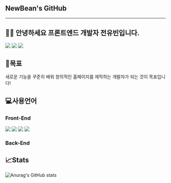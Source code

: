 ## NewBean's GitHub
---

## 🧑‍💻 안녕하세요 프론트엔드 개발자 전유빈입니다.
<a href="https://newbean0312.github.io/portfolio/)" target="_blank"><img src="https://img.shields.io/badge/Portfolio_WebSite-784b08?style=flat&logo=microdotblog&logoColor=ffffff"/></a>
<a href="https://newbean-j.tistory.com/" target="_blank"><img src="https://img.shields.io/badge/Tistory_Blog-d64934?style=flat&logo=tistory&logoColor=ffffff"/></a>
<a href="#none" target="_blank"><img src="https://img.shields.io/badge/newbean0312@gmail.com-32a85c?style=flat&logo=Gmail&logoColor=ffffff"/></a>

## 📃목표 
새로운 기능을 꾸준히 배워 창의적인 홈페이지를 제작하는 개발자가 되는 것이 목표입니다!

## 💻사용언어 
### Front-End
<a href="#none"><img src="https://img.shields.io/badge/Portfolio_WebSite-E34F26?style=flat&logo=html5&logoColor=ffffff"/></a>
<a href="#none"><img src="https://img.shields.io/badge/Portfolio_WebSite-1572B6?style=flat&logo=css3&logoColor=ffffff"/></a>
<a href="#none"><img src="https://img.shields.io/badge/Portfolio_WebSite-F7DF1E?style=flat&logo=javascript&logoColor=ffffff"/></a>
<a href="#none"><img src="https://img.shields.io/badge/Portfolio_WebSite-61DAFB?style=flat&logo=react&logoColor=ffffff"/></a>

### Back-End

## 📈Stats
![Anurag's GitHub stats](https://github-readme-stats.vercel.app/api?username=NewBean0312&show_icons=true&theme=radical)
